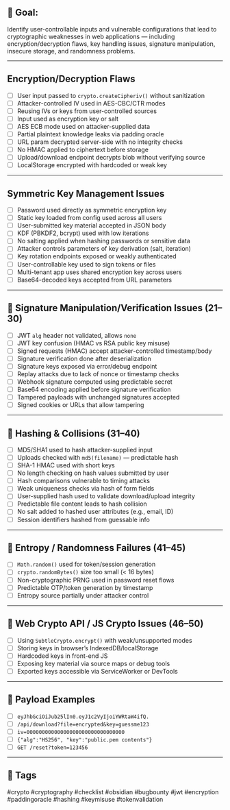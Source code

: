 
## 🎯 Goal:
Identify user-controllable inputs and vulnerable configurations that lead to cryptographic weaknesses in web applications — including encryption/decryption flaws, key handling issues, signature manipulation, insecure storage, and randomness problems.

---

## Encryption/Decryption Flaws
- [ ] User input passed to `crypto.createCipheriv()` without sanitization
- [ ] Attacker-controlled IV used in AES-CBC/CTR modes
- [ ] Reusing IVs or keys from user-controlled sources
- [ ] Input used as encryption key or salt
- [ ] AES ECB mode used on attacker-supplied data
- [ ] Partial plaintext knowledge leaks via padding oracle
- [ ] URL param decrypted server-side with no integrity checks
- [ ] No HMAC applied to ciphertext before storage
- [ ] Upload/download endpoint decrypts blob without verifying source
- [ ] LocalStorage encrypted with hardcoded or weak key

---

## Symmetric Key Management Issues
- [ ] Password used directly as symmetric encryption key
- [ ] Static key loaded from config used across all users
- [ ] User-submitted key material accepted in JSON body
- [ ] KDF (PBKDF2, bcrypt) used with low iterations
- [ ] No salting applied when hashing passwords or sensitive data
- [ ] Attacker controls parameters of key derivation (salt, iteration)
- [ ] Key rotation endpoints exposed or weakly authenticated
- [ ] User-controllable key used to sign tokens or files
- [ ] Multi-tenant app uses shared encryption key across users
- [ ] Base64-decoded keys accepted from URL parameters

---

## 🧾 Signature Manipulation/Verification Issues (21–30)
- [ ] JWT `alg` header not validated, allows `none`
- [ ] JWT key confusion (HMAC vs RSA public key misuse)
- [ ] Signed requests (HMAC) accept attacker-controlled timestamp/body
- [ ] Signature verification done after deserialization
- [ ] Signature keys exposed via error/debug endpoint
- [ ] Replay attacks due to lack of nonce or timestamp checks
- [ ] Webhook signature computed using predictable secret
- [ ] Base64 encoding applied before signature verification
- [ ] Tampered payloads with unchanged signatures accepted
- [ ] Signed cookies or URLs that allow tampering

---

## 🧂 Hashing & Collisions (31–40)
- [ ] MD5/SHA1 used to hash attacker-supplied input
- [ ] Uploads checked with `md5(filename)` — predictable hash
- [ ] SHA-1 HMAC used with short keys
- [ ] No length checking on hash values submitted by user
- [ ] Hash comparisons vulnerable to timing attacks
- [ ] Weak uniqueness checks via hash of form fields
- [ ] User-supplied hash used to validate download/upload integrity
- [ ] Predictable file content leads to hash collision
- [ ] No salt added to hashed user attributes (e.g., email, ID)
- [ ] Session identifiers hashed from guessable info

---

## 🎲 Entropy / Randomness Failures (41–45)
- [ ] `Math.random()` used for token/session generation
- [ ] `crypto.randomBytes()` size too small (< 16 bytes)
- [ ] Non-cryptographic PRNG used in password reset flows
- [ ] Predictable OTP/token generation by timestamp
- [ ] Entropy source partially under attacker control

---

## 🧱 Web Crypto API / JS Crypto Issues (46–50)
- [ ] Using `SubtleCrypto.encrypt()` with weak/unsupported modes
- [ ] Storing keys in browser’s IndexedDB/localStorage
- [ ] Hardcoded keys in front-end JS
- [ ] Exposing key material via source maps or debug tools
- [ ] Exported keys accessible via ServiceWorker or DevTools

---

## 🚨 Payload Examples
- [ ] `eyJhbGciOiJub25lIn0.eyJ1c2VyIjoiYWRtaW4ifQ.`
- [ ] `/api/download?file=encrypted&key=guessme123`
- [ ] `iv=00000000000000000000000000000000`
- [ ] `{"alg":"HS256", "key":"public.pem contents"}`
- [ ] `GET /reset?token=123456`

---

## 🧠 Tags
#crypto #cryptography #checklist #obsidian #bugbounty #jwt #encryption #paddingoracle #hashing #keymisuse #tokenvalidation